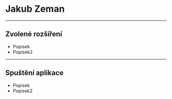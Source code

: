 # Jakub Zeman
---
## Zvolené rozšíření
- Popisek
- Popisek2
---
## Spuštění aplikace

- Popisek
- Popisek2